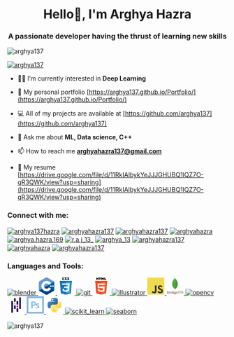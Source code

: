 <h1 align="center">Hello👋, I'm Arghya Hazra</h1>
<h3 align="center">A passionate developer having the thrust of learning new skills</h3>

<p align="left"> <img src="https://komarev.com/ghpvc/?username=arghya137&label=Profile%20views&color=0e75b6&style=flat" alt="arghya137" /> </p>

<p align="left"> <a href="https://github.com/ryo-ma/github-profile-trophy"><img src="https://github-profile-trophy.vercel.app/?username=arghya137" alt="arghya137" /></a> </p>

- 👨‍💻 I’m currently interested in **Deep Learning**

- 📝 My personal portfolio [https://arghya137.github.io/Portfolio/](https://arghya137.github.io/Portfolio/)

- 💻 All of my projects are available at [https://github.com/arghya137](https://github.com/arghya137)

- 💬 Ask me about **ML, Data science, C++**

- 📫 How to reach me **arghyahazra137@gmail.com**

- 📄 My resume [https://drive.google.com/file/d/11RkIAlbykYeJJJGHUBQ1lQZ7O-qR3QWK/view?usp=sharing](https://drive.google.com/file/d/11RkIAlbykYeJJJGHUBQ1lQZ7O-qR3QWK/view?usp=sharing)

<h3 align="left">Connect with me:</h3>
<p align="left">
<a href="https://twitter.com/arghya137hazra" target="blank"><img align="center" src="https://raw.githubusercontent.com/rahuldkjain/github-profile-readme-generator/master/src/images/icons/Social/twitter.svg" alt="arghya137hazra" height="30" width="40" /></a>
<a href="https://linkedin.com/in/arghyahazra137" target="blank"><img align="center" src="https://raw.githubusercontent.com/rahuldkjain/github-profile-readme-generator/master/src/images/icons/Social/linked-in-alt.svg" alt="arghyahazra137" height="30" width="40" /></a>
<a href="https://stackoverflow.com/users/arghyahazra137" target="blank"><img align="center" src="https://raw.githubusercontent.com/rahuldkjain/github-profile-readme-generator/master/src/images/icons/Social/stack-overflow.svg" alt="arghyahazra137" height="30" width="40" /></a>
<a href="https://kaggle.com/arghyahazra" target="blank"><img align="center" src="https://raw.githubusercontent.com/rahuldkjain/github-profile-readme-generator/master/src/images/icons/Social/kaggle.svg" alt="arghyahazra" height="30" width="40" /></a>
<a href="https://fb.com/arghya.hazra.169" target="blank"><img align="center" src="https://raw.githubusercontent.com/rahuldkjain/github-profile-readme-generator/master/src/images/icons/Social/facebook.svg" alt="arghya.hazra.169" height="30" width="40" /></a>
<a href="https://instagram.com/r.a.j_13_" target="blank"><img align="center" src="https://raw.githubusercontent.com/rahuldkjain/github-profile-readme-generator/master/src/images/icons/Social/instagram.svg" alt="r.a.j_13_" height="30" width="40" /></a>
<a href="https://www.codechef.com/users/arghya_13" target="blank"><img align="center" src="https://cdn.jsdelivr.net/npm/simple-icons@3.1.0/icons/codechef.svg" alt="arghya_13" height="30" width="40" /></a>
<a href="https://www.hackerrank.com/arghyahazra137" target="blank"><img align="center" src="https://raw.githubusercontent.com/rahuldkjain/github-profile-readme-generator/master/src/images/icons/Social/hackerrank.svg" alt="arghyahazra137" height="30" width="40" /></a>
<a href="https://www.leetcode.com/arghyahazra" target="blank"><img align="center" src="https://raw.githubusercontent.com/rahuldkjain/github-profile-readme-generator/master/src/images/icons/Social/leet-code.svg" alt="arghyahazra" height="30" width="40" /></a>
<a href="https://auth.geeksforgeeks.org/user/arghyahazra137" target="blank"><img align="center" src="https://raw.githubusercontent.com/rahuldkjain/github-profile-readme-generator/master/src/images/icons/Social/geeks-for-geeks.svg" alt="arghyahazra137" height="30" width="40" /></a>
</p>

<h3 align="left">Languages and Tools:</h3>
<p align="left"> <a href="https://www.blender.org/" target="_blank" rel="noreferrer"> <img src="https://download.blender.org/branding/community/blender_community_badge_white.svg" alt="blender" width="40" height="40"/> </a> <a href="https://www.w3schools.com/cpp/" target="_blank" rel="noreferrer"> <img src="https://raw.githubusercontent.com/devicons/devicon/master/icons/cplusplus/cplusplus-original.svg" alt="cplusplus" width="40" height="40"/> </a> <a href="https://www.w3schools.com/css/" target="_blank" rel="noreferrer"> <img src="https://raw.githubusercontent.com/devicons/devicon/master/icons/css3/css3-original-wordmark.svg" alt="css3" width="40" height="40"/> </a> <a href="https://git-scm.com/" target="_blank" rel="noreferrer"> <img src="https://www.vectorlogo.zone/logos/git-scm/git-scm-icon.svg" alt="git" width="40" height="40"/> </a> <a href="https://www.w3.org/html/" target="_blank" rel="noreferrer"> <img src="https://raw.githubusercontent.com/devicons/devicon/master/icons/html5/html5-original-wordmark.svg" alt="html5" width="40" height="40"/> </a> <a href="https://www.adobe.com/in/products/illustrator.html" target="_blank" rel="noreferrer"> <img src="https://www.vectorlogo.zone/logos/adobe_illustrator/adobe_illustrator-icon.svg" alt="illustrator" width="40" height="40"/> </a> <a href="https://developer.mozilla.org/en-US/docs/Web/JavaScript" target="_blank" rel="noreferrer"> <img src="https://raw.githubusercontent.com/devicons/devicon/master/icons/javascript/javascript-original.svg" alt="javascript" width="40" height="40"/> </a> <a href="https://www.mongodb.com/" target="_blank" rel="noreferrer"> <img src="https://raw.githubusercontent.com/devicons/devicon/master/icons/mongodb/mongodb-original-wordmark.svg" alt="mongodb" width="40" height="40"/> </a> <a href="https://opencv.org/" target="_blank" rel="noreferrer"> <img src="https://www.vectorlogo.zone/logos/opencv/opencv-icon.svg" alt="opencv" width="40" height="40"/> </a> <a href="https://pandas.pydata.org/" target="_blank" rel="noreferrer"> <img src="https://raw.githubusercontent.com/devicons/devicon/2ae2a900d2f041da66e950e4d48052658d850630/icons/pandas/pandas-original.svg" alt="pandas" width="40" height="40"/> </a> <a href="https://www.photoshop.com/en" target="_blank" rel="noreferrer"> <img src="https://raw.githubusercontent.com/devicons/devicon/master/icons/photoshop/photoshop-line.svg" alt="photoshop" width="40" height="40"/> </a> <a href="https://www.python.org" target="_blank" rel="noreferrer"> <img src="https://raw.githubusercontent.com/devicons/devicon/master/icons/python/python-original.svg" alt="python" width="40" height="40"/> </a> <a href="https://scikit-learn.org/" target="_blank" rel="noreferrer"> <img src="https://upload.wikimedia.org/wikipedia/commons/0/05/Scikit_learn_logo_small.svg" alt="scikit_learn" width="40" height="40"/> </a> <a href="https://seaborn.pydata.org/" target="_blank" rel="noreferrer"> <img src="https://seaborn.pydata.org/_images/logo-mark-lightbg.svg" alt="seaborn" width="40" height="40"/> </a> </p>

<p><img align="center" src="https://github-readme-stats.vercel.app/api/top-langs?username=arghya137&show_icons=true&locale=en&layout=compact" alt="arghya137" /></p>

